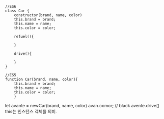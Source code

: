 
```
//ES6
class Car {
    constructor(brand, name, color)
    this.brand = brand;
    this.name = name;
    this.color = color;

    refuel(){

    }

    drive(){

    }
}
```
```
//ES5
function Car(brand, name, color){
    this.brand = brand;
    this.name = name;
    this.color = color;
    }

```
let avante = newCar(brand, name, color)
avan.comor; // black
avente.drive()
this는 인스턴스 객체를 의미.
